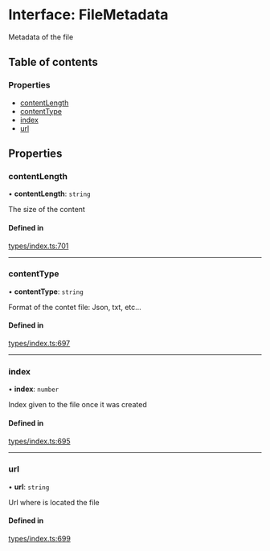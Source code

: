 # Interface: FileMetadata

Metadata of the file

## Table of contents

### Properties

- [contentLength](FileMetadata.md#contentlength)
- [contentType](FileMetadata.md#contenttype)
- [index](FileMetadata.md#index)
- [url](FileMetadata.md#url)

## Properties

### contentLength

• **contentLength**: `string`

The size of the content

#### Defined in

[types/index.ts:701](https://github.com/nevermined-io/react-components/blob/30ea341/catalog/src/types/index.ts#L701)

___

### contentType

• **contentType**: `string`

Format of the contet file: Json, txt, etc...

#### Defined in

[types/index.ts:697](https://github.com/nevermined-io/react-components/blob/30ea341/catalog/src/types/index.ts#L697)

___

### index

• **index**: `number`

Index given to the file once it was created

#### Defined in

[types/index.ts:695](https://github.com/nevermined-io/react-components/blob/30ea341/catalog/src/types/index.ts#L695)

___

### url

• **url**: `string`

Url where is located the file

#### Defined in

[types/index.ts:699](https://github.com/nevermined-io/react-components/blob/30ea341/catalog/src/types/index.ts#L699)
